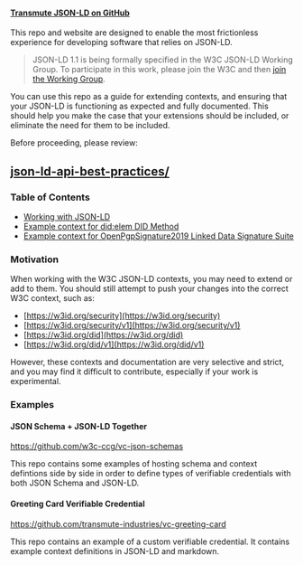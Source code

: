 #### [Transmute JSON-LD on GitHub](https://github.com/transmute-industries/context)

This repo and website are designed to enable the most frictionless experience for developing software that relies on JSON-LD.

> JSON-LD 1.1 is being formally specified in the W3C JSON-LD Working Group. To participate in this work, please join the W3C and then [join the Working Group](https://www.w3.org/2018/json-ld-wg/).

You can use this repo as a guide for extending contexts, and ensuring that your JSON-LD is functioning as expected and fully documented. This should help you make the case that your extensions should be included, or eliminate the need for them to be included.

Before proceeding, please review:

## [json-ld-api-best-practices/](https://json-ld.org/spec/latest/json-ld-api-best-practices/)

### Table of Contents

- [Working with JSON-LD](https://context.transmute.org/json-ld)
- [Example context for did:elem DID Method](https://context.transmute.org/element)
- [Example context for OpenPgpSignature2019 Linked Data Signature Suite](https://context.transmute.org/openpgp)

### Motivation

When working with the W3C JSON-LD contexts, you may need to extend or add to them. You should still attempt to push your changes into the correct W3C context, such as:

- [https://w3id.org/security](https://w3id.org/security)
- [https://w3id.org/security/v1](https://w3id.org/security/v1)
- [https://w3id.org/did](https://w3id.org/did)
- [https://w3id.org/did/v1](https://w3id.org/did/v1)

However, these contexts and documentation are very selective and strict, and you may find it difficult to contribute, especially if your work is experimental.

### Examples

#### JSON Schema + JSON-LD Together

https://github.com/w3c-ccg/vc-json-schemas

This repo contains some examples of hosting schema and context defintions side by side in order to define types of verifiable credentials with both JSON Schema and JSON-LD.

#### Greeting Card Verifiable Credential

https://github.com/transmute-industries/vc-greeting-card

This repo contains an example of a custom verifiable credential. It contains example context definitions in JSON-LD and markdown.
